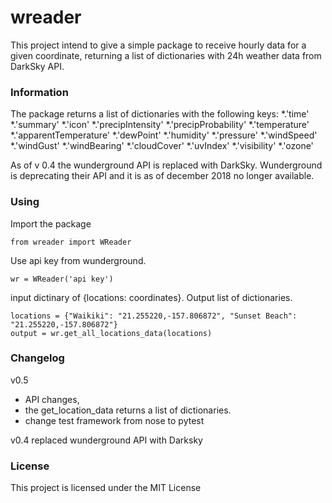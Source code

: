 # wreader
This project intend to give a simple package to receive hourly data for a given coordinate, returning a list of dictionaries with 24h weather data from DarkSky API.

### Information

The package returns a list of dictionaries with the following keys:
*.'time'
*.'summary'
*.'icon'
*.'precipIntensity'
*.'precipProbability'
*.'temperature'
*.'apparentTemperature'
*.'dewPoint'
*.'humidity'
*.'pressure'
*.'windSpeed'
*.'windGust'
*.'windBearing'
*.'cloudCover'
*.'uvIndex'
*.'visibility'
*.'ozone'

As of v 0.4 the wunderground API is replaced with DarkSky. Wunderground is deprecating their API and it is as of december 2018 no longer available.


### Using


Import the package

```
from wreader import WReader
```

Use api key from wunderground.

```
wr = WReader('api key')
```

input dictinary of {locations: coordinates}. Output list of dictionaries.

```
locations = {"Waikiki": "21.255220,-157.806872", "Sunset Beach": "21.255220,-157.806872"}
output = wr.get_all_locations_data(locations)
```

### Changelog

v0.5
* API changes,
* the get_location_data returns a list of dictionaries.
* change test framework from nose to pytest

v0.4
replaced wunderground API with Darksky

### License

This project is licensed under the MIT License
